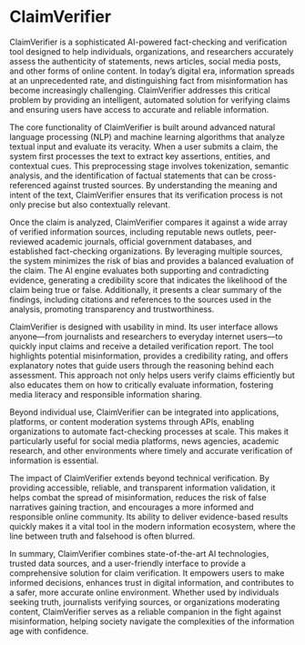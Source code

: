 # ClaimVerifier
ClaimVerifier is a sophisticated AI-powered fact-checking and verification tool designed to help individuals, organizations, and researchers accurately assess the authenticity of statements, news articles, social media posts, and other forms of online content. In today’s digital era, information spreads at an unprecedented rate, and distinguishing fact from misinformation has become increasingly challenging. ClaimVerifier addresses this critical problem by providing an intelligent, automated solution for verifying claims and ensuring users have access to accurate and reliable information.

The core functionality of ClaimVerifier is built around advanced natural language processing (NLP) and machine learning algorithms that analyze textual input and evaluate its veracity. When a user submits a claim, the system first processes the text to extract key assertions, entities, and contextual cues. This preprocessing stage involves tokenization, semantic analysis, and the identification of factual statements that can be cross-referenced against trusted sources. By understanding the meaning and intent of the text, ClaimVerifier ensures that its verification process is not only precise but also contextually relevant.

Once the claim is analyzed, ClaimVerifier compares it against a wide array of verified information sources, including reputable news outlets, peer-reviewed academic journals, official government databases, and established fact-checking organizations. By leveraging multiple sources, the system minimizes the risk of bias and provides a balanced evaluation of the claim. The AI engine evaluates both supporting and contradicting evidence, generating a credibility score that indicates the likelihood of the claim being true or false. Additionally, it presents a clear summary of the findings, including citations and references to the sources used in the analysis, promoting transparency and trustworthiness.

ClaimVerifier is designed with usability in mind. Its user interface allows anyone—from journalists and researchers to everyday internet users—to quickly input claims and receive a detailed verification report. The tool highlights potential misinformation, provides a credibility rating, and offers explanatory notes that guide users through the reasoning behind each assessment. This approach not only helps users verify claims efficiently but also educates them on how to critically evaluate information, fostering media literacy and responsible information sharing.

Beyond individual use, ClaimVerifier can be integrated into applications, platforms, or content moderation systems through APIs, enabling organizations to automate fact-checking processes at scale. This makes it particularly useful for social media platforms, news agencies, academic research, and other environments where timely and accurate verification of information is essential.

The impact of ClaimVerifier extends beyond technical verification. By providing accessible, reliable, and transparent information validation, it helps combat the spread of misinformation, reduces the risk of false narratives gaining traction, and encourages a more informed and responsible online community. Its ability to deliver evidence-based results quickly makes it a vital tool in the modern information ecosystem, where the line between truth and falsehood is often blurred.

In summary, ClaimVerifier combines state-of-the-art AI technologies, trusted data sources, and a user-friendly interface to provide a comprehensive solution for claim verification. It empowers users to make informed decisions, enhances trust in digital information, and contributes to a safer, more accurate online environment. Whether used by individuals seeking truth, journalists verifying sources, or organizations moderating content, ClaimVerifier serves as a reliable companion in the fight against misinformation, helping society navigate the complexities of the information age with confidence.
